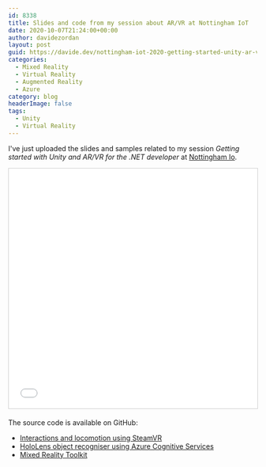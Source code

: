 ```yaml
---
id: 8338
title: Slides and code from my session about AR/VR at Nottingham IoT
date: 2020-10-07T21:24:00+00:00
author: davidezordan
layout: post
guid: https://davide.dev/nottingham-iot-2020-getting-started-unity-ar-vr
categories:
  - Mixed Reality
  - Virtual Reality
  - Augmented Reality
  - Azure
category: blog
headerImage: false
tags:
  - Unity
  - Virtual Reality
---
```

<p style="text-align: left;">I've just uploaded the slides and samples related to my session <em>Getting started with Unity and AR/VR for the .NET developer </em> at <a href="https://www.meetup.com/Nottingham-IoT-Meetup/events/273247040/" target="_blank" rel="noopener">Nottingham Io</a>.
</p>

<iframe src="//www.slideshare.net/slideshow/embed_code/key/7SgRx603u1UCc5" width="595" height="485" frameborder="0" marginwidth="0" marginheight="0" scrolling="no" style="border:1px solid #CCC; border-width:1px; margin-bottom:5px; max-width: 100%;" allowfullscreen></iframe>

The source code is available on GitHub:
- <a href="https://github.com/davidezordan/MixedRealitySamples/tree/master/SteamVR%20Demo" target="_blank" rel="noopener">Interactions and locomotion using SteamVR</a>
- <a href="https://github.com/davidezordan/CognitiveServicesSamples" target="_blank" rel="noopener">HoloLens object recogniser using Azure Cognitive Services</a>
- <a href="https://github.com/microsoft/MixedRealityToolkit-Unity" target="_blank" rel="noopener">Mixed Reality Toolkit</a>
